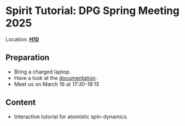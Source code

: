 # Spirit Tutorial: DPG Spring Meeting 2025

Location: [**H10**](https://regensburg25.dpg-tagungen.de/tagungsort/assets/campusplan-regensburg.pdf)

## Preparation
- Bring a charged laptop.
- Have a look at the [documentation](https://spirit-docs.readthedocs.io).
- Meet us on March 16 at *17:30-18:15*

## Content
- Interactive tutorial for atomistic spin-dynamics.
